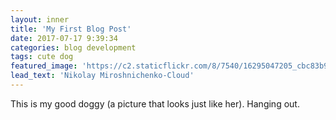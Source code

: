 ```yaml
---
layout: inner
title: 'My First Blog Post'
date: 2017-07-17 9:39:34
categories: blog development
tags: cute dog
featured_image: 'https://c2.staticflickr.com/8/7540/16295047205_cbc83b9385_b_d.jpg'
lead_text: 'Nikolay Miroshnichenko-Cloud'
---
```


This is my good doggy (a picture that looks just like her). Hanging out.

